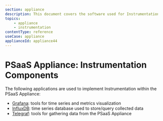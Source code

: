 ```yaml
---
section: appliance
description: This document covers the software used for Instrumentation.
topics:
    - appliance
    - instrumentation
contentType: reference
useCase: appliance
applianceId: appliance44
---
```

# PSaaS Appliance: Instrumentation Components

The following applications are used to implement Instrumentation within the PSaaS Appliance:

* [Grafana](http://grafana.org/): tools for time series and metrics visualization
* [InfluxDB](https://www.influxdata.com/time-series-platform/influxdb/): time series database used to store/query collected data  
* [Telegraf](https://www.influxdata.com/time-series-platform/telegraf/): tools for gathering data from the PSaaS Appliance
